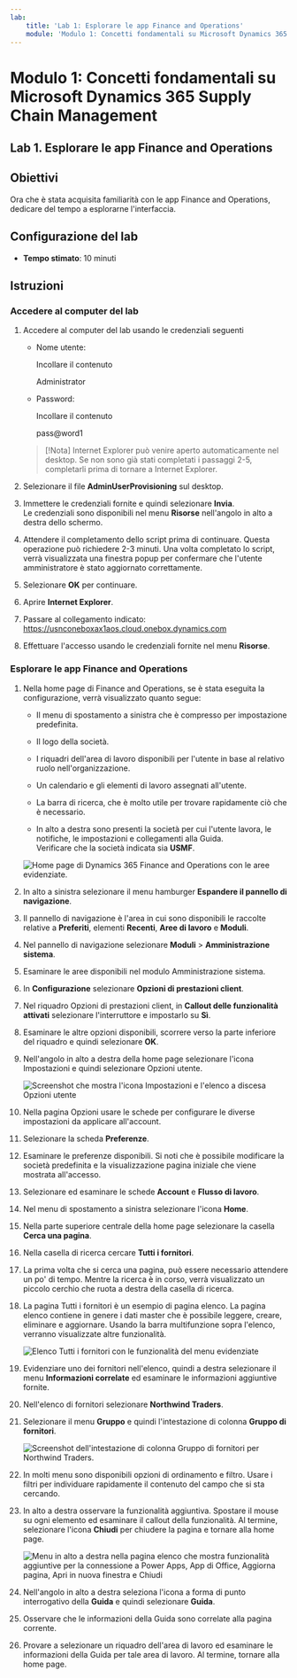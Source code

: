 ```yaml
---
lab:
    title: 'Lab 1: Esplorare le app Finance and Operations'
    module: 'Modulo 1: Concetti fondamentali su Microsoft Dynamics 365 Supply Chain Management'
---
```


# Modulo 1: Concetti fondamentali su Microsoft Dynamics 365 Supply Chain Management

## Lab 1. Esplorare le app Finance and Operations

## Obiettivi

Ora che è stata acquisita familiarità con le app Finance and Operations, dedicare del tempo a esplorarne l'interfaccia.

## Configurazione del lab

- **Tempo stimato**: 10 minuti

## Istruzioni

### Accedere al computer del lab

1. Accedere al computer del lab usando le credenziali seguenti

    - Nome utente:

        Incollare il contenuto

        Administrator

    - Password:

        Incollare il contenuto

        pass@word1

    >[!Nota] Internet Explorer può venire aperto automaticamente nel desktop. Se non sono già stati completati i passaggi 2-5, completarli prima di tornare a Internet Explorer.

1. Selezionare il file **AdminUserProvisioning** sul desktop.

1. Immettere le credenziali fornite e quindi selezionare **Invia**.  
Le credenziali sono disponibili nel menu **Risorse** nell'angolo in alto a destra dello schermo.

1. Attendere il completamento dello script prima di continuare. Questa operazione può richiedere 2-3 minuti. Una volta completato lo script, verrà visualizzata una finestra popup per confermare che l'utente amministratore è stato aggiornato correttamente.

1. Selezionare **OK** per continuare.

1. Aprire **Internet Explorer**.

1. Passare al collegamento indicato: <https://usnconeboxax1aos.cloud.onebox.dynamics.com>

1. Effettuare l'accesso usando le credenziali fornite nel menu **Risorse**.

### Esplorare le app Finance and Operations
1. Nella home page di Finance and Operations, se è stata eseguita la configurazione, verrà visualizzato quanto segue:

    - Il menu di spostamento a sinistra che è compresso per impostazione predefinita.

    - Il logo della società.

    - I riquadri dell'area di lavoro disponibili per l'utente in base al relativo ruolo nell'organizzazione.

    - Un calendario e gli elementi di lavoro assegnati all'utente.

    - La barra di ricerca, che è molto utile per trovare rapidamente ciò che è necessario.

    - In alto a destra sono presenti la società per cui l'utente lavora, le notifiche, le impostazioni e collegamenti alla Guida.  
    Verificare che la società indicata sia **USMF**.

    ![Home page di Dynamics 365 Finance and Operations con le aree evidenziate.](./media/m1-common-home-page.png)

1. In alto a sinistra selezionare il menu hamburger **Espandere il pannello di navigazione**.

1. Il pannello di navigazione è l'area in cui sono disponibili le raccolte relative a **Preferiti**, elementi **Recenti**, **Aree di lavoro** e **Moduli**.

1. Nel pannello di navigazione selezionare **Moduli** > **Amministrazione sistema**.

1. Esaminare le aree disponibili nel modulo Amministrazione sistema.

1. In **Configurazione** selezionare **Opzioni di prestazioni client**.

1. Nel riquadro Opzioni di prestazioni client, in **Callout delle funzionalità attivati** selezionare l'interruttore e impostarlo su **Sì**.

1. Esaminare le altre opzioni disponibili, scorrere verso la parte inferiore del riquadro e quindi selezionare **OK**.

1. Nell'angolo in alto a destra della home page selezionare l'icona Impostazioni e quindi selezionare Opzioni utente.

    ![Screenshot che mostra l'icona Impostazioni e l'elenco a discesa Opzioni utente](./media/m1-common-settings-user-settings.png)

1. Nella pagina Opzioni usare le schede per configurare le diverse impostazioni da applicare all'account.

1. Selezionare la scheda **Preferenze**.

1. Esaminare le preferenze disponibili. Si noti che è possibile modificare la società predefinita e la visualizzazione pagina iniziale che viene mostrata all'accesso.

1. Selezionare ed esaminare le schede **Account** e **Flusso di lavoro**.

1. Nel menu di spostamento a sinistra selezionare l'icona **Home**.

1. Nella parte superiore centrale della home page selezionare la casella **Cerca una pagina**.

1. Nella casella di ricerca cercare **Tutti i fornitori**.

1. La prima volta che si cerca una pagina, può essere necessario attendere un po' di tempo. Mentre la ricerca è in corso, verrà visualizzato un piccolo cerchio che ruota a destra della casella di ricerca.

1. La pagina Tutti i fornitori è un esempio di pagina elenco. La pagina elenco contiene in genere i dati master che è possibile leggere, creare, eliminare e aggiornare. Usando la barra multifunzione sopra l'elenco, verranno visualizzate altre funzionalità.

    ![Elenco Tutti i fornitori con le funzionalità del menu evidenziate](./media/m1-common-all-vendor-list-page.png)

1. Evidenziare uno dei fornitori nell'elenco, quindi a destra selezionare il menu **Informazioni correlate** ed esaminare le informazioni aggiuntive fornite.

1. Nell'elenco di fornitori selezionare **Northwind Traders**.

1. Selezionare il menu **Gruppo** e quindi l'intestazione di colonna **Gruppo di fornitori**.

    ![Screenshot dell'intestazione di colonna Gruppo di fornitori per Northwind Traders.](./media/m1-common-all-vendor-group-menu.png)

1. In molti menu sono disponibili opzioni di ordinamento e filtro. Usare i filtri per individuare rapidamente il contenuto del campo che si sta cercando.

1. In alto a destra osservare la funzionalità aggiuntiva. Spostare il mouse su ogni elemento ed esaminare il callout della funzionalità. Al termine, selezionare l'icona **Chiudi** per chiudere la pagina e tornare alla home page.

    ![Menu in alto a destra nella pagina elenco che mostra funzionalità aggiuntive per la connessione a Power Apps, App di Office, Aggiorna pagina, Apri in nuova finestra e Chiudi](./media/m1-common-list-page-additional-features-menu.png)

1. Nell'angolo in alto a destra seleziona l'icona a forma di punto interrogativo della **Guida** e quindi selezionare **Guida**.

1. Osservare che le informazioni della Guida sono correlate alla pagina corrente.

1. Provare a selezionare un riquadro dell'area di lavoro ed esaminare le informazioni della Guida per tale area di lavoro. Al termine, tornare alla home page.
